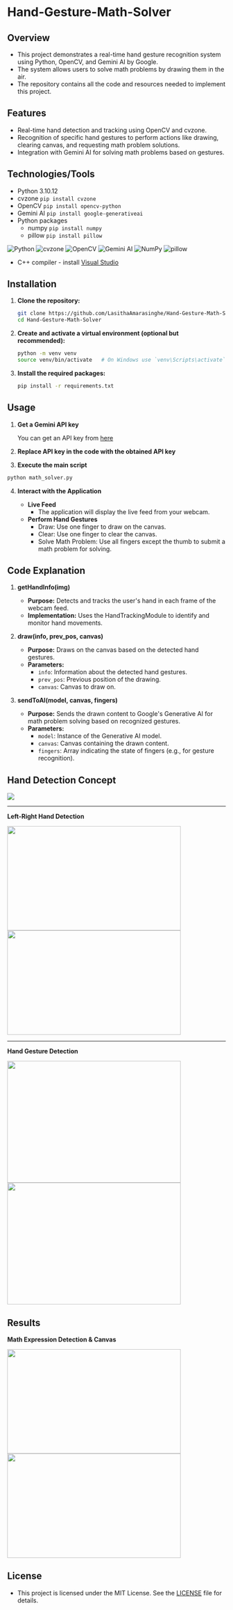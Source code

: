 # Hand-Gesture-Math-Solver

## Overview
- This project demonstrates a real-time hand gesture recognition system using Python, OpenCV, and Gemini AI by Google.
- The system allows users to solve math problems by drawing them in the air.
- The repository contains all the code and resources needed to implement this project.

## Features

- Real-time hand detection and tracking using OpenCV and cvzone.
- Recognition of specific hand gestures to perform actions like drawing, clearing canvas, and requesting math problem solutions.
- Integration with Gemini AI for solving math problems based on gestures.

## Technologies/Tools

* Python 3.10.12
* cvzone `pip install cvzone`
* OpenCV `pip install opencv-python`  
* Gemini AI `pip install google-generativeai`
* Python packages
  * numpy `pip install numpy` 
  * pillow `pip install pillow`
 
![Python](https://img.shields.io/badge/python-3670A0?logo=python&logoColor=FFFF00)
![cvzone](https://img.shields.io/badge/cvzone_-orange)
![OpenCV](https://img.shields.io/badge/opencv-%23white.svg?logo=opencv&logoColor=white)
![Gemini AI](https://img.shields.io/badge/Gemini%20AI_-%238E75B2?logo=googlegemini&logoColor=white)
![NumPy](https://img.shields.io/badge/numpy-%23013243.svg?logo=numpy&logoColor=white)
![pillow](https://img.shields.io/badge/pillow_-blue)

* C++ compiler - install [Visual Studio](https://visualstudio.microsoft.com/downloads/)

## Installation
 
  1. **Clone the repository:**
 
     ```bash
     git clone https://github.com/LasithaAmarasinghe/Hand-Gesture-Math-Solver.git
     cd Hand-Gesture-Math-Solver
     ```
 
  2. **Create and activate a virtual environment (optional but recommended):**

     ```bash
     python -m venv venv
     source venv/bin/activate   # On Windows use `venv\Scripts\activate`
     ```
 
  3. **Install the required packages:**
 
     ```bash
     pip install -r requirements.txt
     ```
## Usage

  1. **Get a Gemini API key**

     You can get an API key from [here](https://aistudio.google.com/app/apikey)

  2. **Replace API key in the code with the obtained API key**
     
  3. **Execute the main script**

```bash
python math_solver.py
```
 4. **Interact with the Application**
   
     * **Live Feed**
        * The application will display the live feed from your webcam.
     * **Perform Hand Gestures**
        * Draw: Use one finger to draw on the canvas.
        * Clear: Use one finger to clear the canvas.
        * Solve Math Problem: Use all fingers except the thumb to submit a math problem for solving.
      
## Code Explanation

  1. **getHandInfo(img)**

     * **Purpose:** Detects and tracks the user's hand in each frame of the webcam feed.
     * **Implementation:** Uses the HandTrackingModule to identify and monitor hand movements.

  2. **draw(info, prev_pos, canvas)**

     * **Purpose:** Draws on the canvas based on the detected hand gestures.
     * **Parameters:**
          * `info`: Information about the detected hand gestures.
          * `prev_pos`: Previous position of the drawing.
          * `canvas`: Canvas to draw on.

  3. **sendToAI(model, canvas, fingers)**

     * **Purpose:** Sends the drawn content to Google's Generative AI for math problem solving based on recognized gestures.
     * **Parameters:**
          * `model`: Instance of the Generative AI model.
          * `canvas`: Canvas containing the drawn content.
          * `fingers`: Array indicating the state of fingers (e.g., for gesture recognition).



## Hand Detection Concept

<img src="https://github.com/LasithaAmarasinghe/Hand-Gesture-Math-Solver/assets/106037441/196a14ec-6067-494c-8e06-69873fa418f3" >

___

**Left-Right Hand Detection**

<img src="https://github.com/LasithaAmarasinghe/Hand-Gesture-Math-Solver/assets/106037441/c0eaf562-bb89-4b47-b9f8-4bb96ec3e442" width="400" height="240">
<img src="https://github.com/LasithaAmarasinghe/Hand-Gesture-Math-Solver/assets/106037441/a7c1a542-8b85-42a2-87fa-bb20ff280a1e" width="400" height="240">

___

**Hand Gesture Detection**

<img src="https://github.com/LasithaAmarasinghe/Hand-Gesture-Math-Solver/assets/106037441/56434be0-8338-41e2-b060-5b14e69f6325" width="400" height="280">
<img src="https://github.com/LasithaAmarasinghe/Hand-Gesture-Math-Solver/assets/106037441/b66a3d35-f7f7-4b75-b7db-c93ee40d6841" width="400" height="280">

## Results

**Math Expression Detection & Canvas** 

<img src="https://github.com/LasithaAmarasinghe/Hand-Gesture-Math-Solver/assets/106037441/e9558800-a17f-432d-a4f5-d00d0a352cfb" width="400" height="240">
<img src="https://github.com/LasithaAmarasinghe/Hand-Gesture-Math-Solver/assets/106037441/64664179-a2cc-43a2-af2b-409a6beb4325" width="400" height="240">

## License
 
 * This project is licensed under the MIT License. See the [LICENSE](MIT-LICENSE.txt) file for details.

